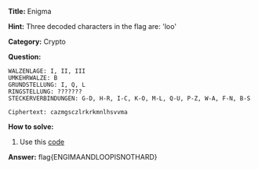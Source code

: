 **Title:** Enigma

**Hint:** Three decoded characters in the flag are: 'loo'

**Category:** Crypto

**Question:**

```
WALZENLAGE: I, II, III
UMKEHRWALZE: B
GRUNDSTELLUNG: I, Q, L
RINGSTELLUNG: ???????
STECKERVERBINDUNGEN: G-D, H-R, I-C, K-O, M-L, Q-U, P-Z, W-A, F-N, B-S

Ciphertext: cazmgsczlrkrkmnlhsvvma
```

**How to solve:**
1. Use this [code](./decodeCode.py)


**Answer:**
flag{ENGIMAANDLOOPISNOTHARD}
